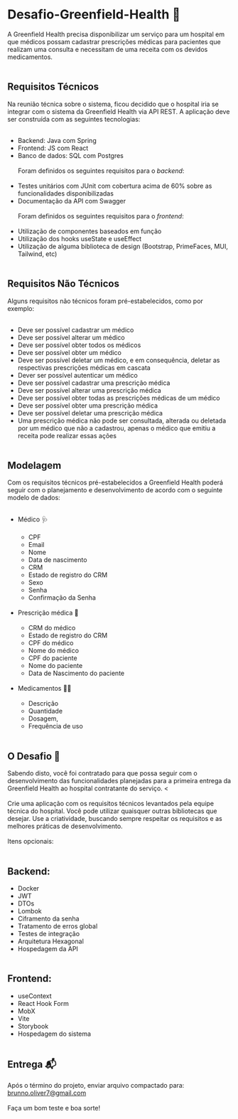 # Desafio-Greenfield-Health 🏥
A Greenfield Health precisa disponibilizar um serviço para um hospital em que médicos possam cadastrar prescrições médicas para pacientes que realizam uma consulta e necessitam de uma receita com os devidos medicamentos.
<br></br>

## Requisitos Técnicos
Na reunião técnica sobre o sistema, ficou decidido que o hospital iria se integrar com o sistema da Greenfield Health via API REST. A aplicação deve ser construída com as seguintes tecnologias:
<br></br>
- Backend: Java com Spring
- Frontend: JS com React
- Banco de dados: SQL com Postgres
<br></br>
Foram definidos os seguintes requisitos para o *backend*:
<br></br>
- Testes unitários com JUnit com cobertura acima de 60% sobre as funcionalidades disponibilizadas
- Documentação da API com Swagger
<br></br>
Foram definidos os seguintes requisitos para o *frontend*:
<br></br>
- Utilização de componentes baseados em função
- Utilização dos hooks useState e useEffect
- Utilização de alguma biblioteca de design (Bootstrap, PrimeFaces, MUI, Tailwind, etc)
<br></br>
## Requisitos Não Técnicos
Alguns requisitos não técnicos foram pré-estabelecidos, como por exemplo:
<br></br>
- Deve ser possível cadastrar um médico
- Deve ser possível alterar um médico
- Deve ser possível obter todos os médicos
- Deve ser possível obter um médico
- Deve ser possível deletar um médico, e em consequência, deletar as respectivas prescrições médicas em cascata
- Dever ser possível autenticar um médico
- Deve ser possível cadastrar uma prescrição médica
- Deve ser possível alterar uma prescrição médica
- Deve ser possível obter todas as prescrições médicas de um médico
- Deve ser possível obter uma prescrição médica
- Deve ser possível deletar uma prescrição médica
- Uma prescrição médica não pode ser consultada, alterada ou deletada por um médico que não a cadastrou, apenas o médico que emitiu a receita pode realizar essas ações
<br></br>
## Modelagem
Com os requisitos técnicos pré-estabelecidos a Greenfield Health poderá seguir com o planejamento e desenvolvimento de acordo com o seguinte modelo de dados:
<br></br>
- Médico 🩺
<br></br>
  - CPF
  - Email
  - Nome
  - Data de nascimento
  - CRM
  - Estado de registro do CRM
  - Sexo
  - Senha
  - Confirmação da Senha
 <br></br>
- Prescrição médica 📑
<br></br>
  - CRM do médico
  - Estado de registro do CRM
  - CPF do médico
  - Nome do médico
  - CPF do paciente
  - Nome do paciente
  - Data de Nascimento do paciente
 <br></br>
 - Medicamentos 💉💊
 <br></br>
   - Descrição
   - Quantidade
   - Dosagem,
   - Frequência de uso
<br></br>
## O Desafio 🚀
Sabendo disto, você foi contratado para que possa seguir com o desenvolvimento das funcionalidades planejadas para a primeira entrega da Greenfield Health ao hospital contratante
do serviço. 
<<br></br>
Crie uma aplicação com os requisitos técnicos levantados pela equipe técnica do hospital. Você pode utilizar quaisquer outras bibliotecas que desejar. Use a criatividade, buscando sempre respeitar os requisitos e as melhores práticas de desenvolvimento.
<br></br>
Itens opcionais:
<br></br>
## Backend:
  - Docker
  - JWT
  - DTOs
  - Lombok
  - Ciframento da senha
  - Tratamento de erros global
  - Testes de integração
  - Arquitetura Hexagonal
  - Hospedagem da API
<br></br>
## Frontend:
  - useContext
  - React Hook Form
  - MobX
  - Vite
  - Storybook
  - Hospedagem do sistema
<br></br>
## Entrega 📬
Após o término do projeto, enviar arquivo compactado para:
brunno.oliver7@gmail.com
<br></br>
Faça um bom teste e boa sorte!
